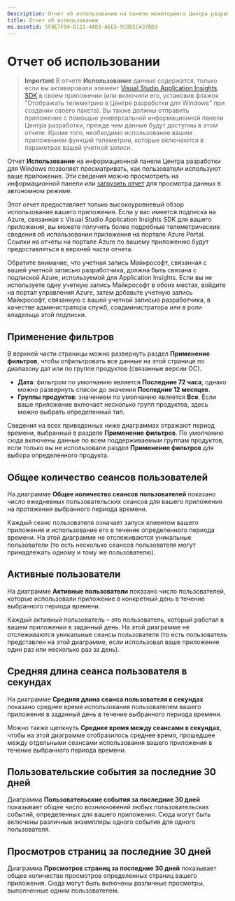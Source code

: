 ```yaml
---
Description: Отчет об использовании на панели мониторинга Центра разработки для Windows позволяет просматривать, как пользователи используют ваше приложение.
title: Отчет об использовании
ms.assetid: 5F0E7F94-D121-4AD3-A6E5-9C0DEC437BD3
---
```


# Отчет об использовании


> **Important**  В отчете **Использование** данные содержатся, только если вы активировали элемент [Visual Studio Application Insights SDK](http://go.microsoft.com/fwlink/?LinkId=615086) в своем приложении (или включили его, установив флажок "Отображать телеметрию в Центре разработки для Windows" при создании своего пакета). Вы также должны отправить приложение с помощью универсальной информационной панели Центра разработки, прежде чем данные будут доступны в этом отчете. Кроме того, необходимо использование вашим приложением функций телеметрии, которые включаются в параметрах вашей учетной записи.

Отчет **Использование** на информационной панели Центра разработки для Windows позволяет просматривать, как пользователи используют ваше приложение. Эти сведения можно просмотреть на информационной панели или [загрузить отчет](download-analytic-reports.md) для просмотра данных в автономном режиме.

Этот отчет предоставляет только высокоуровневый обзор использования вашего приложения. Если у вас имеется подписка на Azure, связанная с Visual Studio Application Insights SDK для вашего приложения, вы можете получить более подробные телеметрические сведения об использовании приложения на портале Azure Portal. Ссылки на отчеты на портале Azure по вашему приложению будут предоставляться в верхней части отчета.

Обратите внимание, что учетная запись Майкрософт, связанная с вашей учетной записью разработчика, должна быть связана с подпиской Azure, используемой для Application Insights. Если вы не используете одну учетную запись Майкрософт в обоих местах, войдите на портал управления Azure, затем добавьте учетную запись Майкрософт, связанную с вашей учетной записью разработчика, в качестве администратора служб, соадминистратора или в роли владельца этой подписки.

## Применение фильтров


В верхней части страницы можно развернуть раздел **Применение фильтров**, чтобы отфильтровать все данные на этой странице по диапазону дат или по группе продуктов (связанные версии ОС).

-   **Дата**: фильтром по умолчанию является **Последние 72 часа**, однако можно развернуть список до значения **Последние 12 месяцев**.
-   **Группы продуктов**: значением по умолчанию является **Все**. Если ваше приложение включает несколько групп продуктов, здесь можно выбрать определенный тип.

Сведения на всех приведенных ниже диаграммах отражают период времени, выбранный в разделе **Применение фильтров**. По умолчанию сюда включены данные по всем поддерживаемым группам продуктов, если только вы не использовали раздел **Применение фильтров** для выбора определенного продукта.

## Общее количество сеансов пользователей


На диаграмме **Общее количество сеансов пользователей** показано число ежедневных пользовательских сеансов для вашего приложения на протяжении выбранного периода времени.

Каждый сеанс пользователя означает запуск клиентом вашего приложения и использование его в течение определенного периода времени. На этой диаграмме не отслеживаются уникальные пользователи (то есть несколько сеансов пользователя могут принадлежать одному и тому же пользователю).

## Активные пользователи


На диаграмме **Активные пользователи** показано число пользователей, которые использовали приложение в конкретный день в течение выбранного периода времени.

Каждый активный пользователь – это пользователь, который работал в вашем приложении в заданный день. На этой диаграмме не отслеживаются уникальные сеансы пользователя (то есть пользователь представлен на этой диаграмме, если использовал ваше приложение один раз или несколько раз за день).

## Средняя длина сеанса пользователя в секундах


На диаграмме **Средняя длина сеанса пользователя в секундах** показано среднее время использования пользователем вашего приложения в заданный день в течение выбранного периода времени.

Можно также щелкнуть **Среднее время между сеансами в секундах**, чтобы на этой диаграмме отобразилось среднее время, прошедшее между отдельными сеансами использования вашего приложения в течение выбранного периода времени.

## Пользовательские события за последние 30 дней


Диаграмма **Пользовательские события за последние 30 дней** показывает общее число возникновений любых пользовательских событий, определенных для вашего приложения. Сюда могут быть включены различные экземпляры одного события для одного пользователя.

## Просмотров страниц за последние 30 дней


Диаграмма **Просмотров страниц за последние 30 дней** показывает общее количество просмотров определенных страниц вашего приложения. Сюда могут быть включены различные просмотры, выполненные одним пользователем.

 

 






<!--HONumber=Mar16_HO1-->


